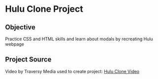 <h1>Hulu Clone Project</h1>
<h2>Objective</h2>
Practice CSS and HTML skills and learn about modals by recreating Hulu webpage
<h2>Project Source</h2>
Video by Traversy Media used to create project: <a href="https://www.youtube.com/watch?v=9OVLaEjY-Rc">Hulu Clone Video</a>
